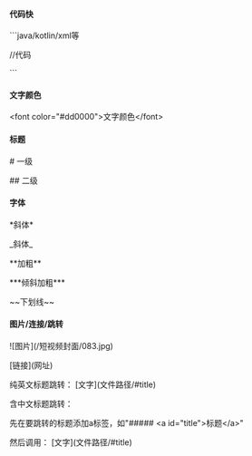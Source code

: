 #### 代码快

\```java/kotlin/xml等

//代码

\```

#### 文字颜色

<font color="#dd0000"\>文字颜色</font\>

#### 标题

\# 一级

\## 二级

#### 字体
\*斜体\*

\_斜体\_

\*\*加粗**

\*\*\*倾斜加粗***

\~\~下划线\~\~

#### 图片/连接/跳转
\!\[图片](/短视频封面/083.jpg)

\[链接](网址) 

纯英文标题跳转：
\[文字](文件路径/#title)

含中文标题跳转：

先在要跳转的标题添加a标签，如"##### <a id="title"\>标题</a\>"

然后调用： \[文字](文件路径/#title)

